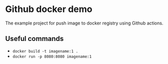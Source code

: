 # Github docker demo

The example project for push image to docker registry using Github actions.

## Useful commands

* `docker build -t imagename:1 .`
* `docker run -p 8080:8080 imagename:1`
